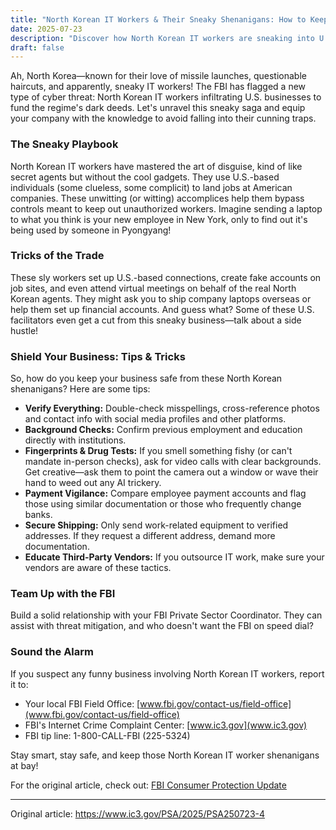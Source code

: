 ```yaml
---
title: "North Korean IT Workers & Their Sneaky Shenanigans: How to Keep Your Business Safe!"
date: 2025-07-23
description: "Discover how North Korean IT workers are sneaking into U.S. businesses and learn how you can keep your company safe from their clever tricks."
draft: false
---
```


Ah, North Korea—known for their love of missile launches, questionable haircuts, and apparently, sneaky IT workers! The FBI has flagged a new type of cyber threat: North Korean IT workers infiltrating U.S. businesses to fund the regime's dark deeds. Let's unravel this sneaky saga and equip your company with the knowledge to avoid falling into their cunning traps.

### The Sneaky Playbook

North Korean IT workers have mastered the art of disguise, kind of like secret agents but without the cool gadgets. They use U.S.-based individuals (some clueless, some complicit) to land jobs at American companies. These unwitting (or witting) accomplices help them bypass controls meant to keep out unauthorized workers. Imagine sending a laptop to what you think is your new employee in New York, only to find out it's being used by someone in Pyongyang!

### Tricks of the Trade

These sly workers set up U.S.-based connections, create fake accounts on job sites, and even attend virtual meetings on behalf of the real North Korean agents. They might ask you to ship company laptops overseas or help them set up financial accounts. And guess what? Some of these U.S. facilitators even get a cut from this sneaky business—talk about a side hustle!

### Shield Your Business: Tips & Tricks

So, how do you keep your business safe from these North Korean shenanigans? Here are some tips:

- **Verify Everything:** Double-check misspellings, cross-reference photos and contact info with social media profiles and other platforms.
- **Background Checks:** Confirm previous employment and education directly with institutions.
- **Fingerprints & Drug Tests:** If you smell something fishy (or can't mandate in-person checks), ask for video calls with clear backgrounds. Get creative—ask them to point the camera out a window or wave their hand to weed out any AI trickery.
- **Payment Vigilance:** Compare employee payment accounts and flag those using similar documentation or those who frequently change banks.
- **Secure Shipping:** Only send work-related equipment to verified addresses. If they request a different address, demand more documentation.
- **Educate Third-Party Vendors:** If you outsource IT work, make sure your vendors are aware of these tactics.

### Team Up with the FBI

Build a solid relationship with your FBI Private Sector Coordinator. They can assist with threat mitigation, and who doesn't want the FBI on speed dial?

### Sound the Alarm

If you suspect any funny business involving North Korean IT workers, report it to:

- Your local FBI Field Office: [www.fbi.gov/contact-us/field-office](www.fbi.gov/contact-us/field-office)
- FBI's Internet Crime Complaint Center: [www.ic3.gov](www.ic3.gov)
- FBI tip line: 1-800-CALL-FBI (225-5324)

Stay smart, stay safe, and keep those North Korean IT worker shenanigans at bay!

For the original article, check out: [FBI Consumer Protection Update](https://www.fbi.gov/contact-us/field-office)

---
Original article: https://www.ic3.gov/PSA/2025/PSA250723-4
